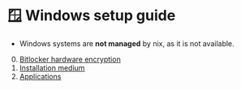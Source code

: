 # 🪟 Windows setup guide

- Windows systems are **not managed** by nix, as it is not available.

0. [Bitlocker hardware encryption](https://github.com/samiuens/machines/blob/master/docs/systems/windows/bitlocker-hwe.md)
1. [Installation medium](https://github.com/samiuens/machines/blob/master/docs/systems/windows/install-medium.md)
2. [Applications](https://github.com/samiuens/machines/blob/master/docs/systems/windows/applications.md)
